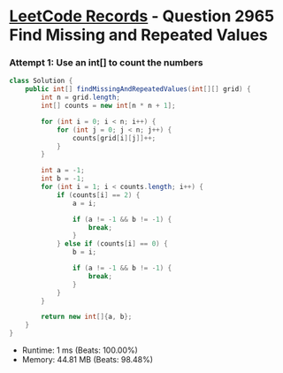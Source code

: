 # [LeetCode Records](../../README.md) - Question 2965 Find Missing and Repeated Values

### Attempt 1: Use an int[] to count the numbers
```java
class Solution {
    public int[] findMissingAndRepeatedValues(int[][] grid) {
        int n = grid.length;
        int[] counts = new int[n * n + 1];

        for (int i = 0; i < n; i++) {
            for (int j = 0; j < n; j++) {
                counts[grid[i][j]]++;
            }
        }

        int a = -1;
        int b = -1;
        for (int i = 1; i < counts.length; i++) {
            if (counts[i] == 2) {
                a = i;

                if (a != -1 && b != -1) {
                    break;
                }
            } else if (counts[i] == 0) {
                b = i;

                if (a != -1 && b != -1) {
                    break;
                }
            }
        }

        return new int[]{a, b};
    }
}
```
- Runtime: 1 ms (Beats: 100.00%)
- Memory: 44.81 MB (Beats: 98.48%)

<br>
